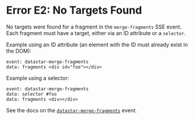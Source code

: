 # Error E2: No Targets Found

No targets were found for a fragment in the `merge-fragments` SSE event. Each fragment must have a target, either via an ID attribute or a `selector`.

Example using an ID attribute (an element with the ID must already exist in the DOM):

```
event: datastar-merge-fragments
data: fragments <div id="foo"></div>
```

Example using a selector:

```
event: datastar-merge-fragments
data: selector #foo
data: fragments <div></div>
```

See the docs on the [`datastar-merge-fragments`](https://data-star.dev/reference/plugins_backend#datastar-merge-fragments) event.